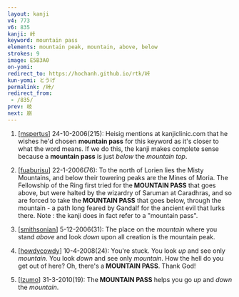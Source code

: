 ```yaml
---
layout: kanji
v4: 773
v6: 835
kanji: 峠
keyword: mountain pass
elements: mountain peak, mountain, above, below
strokes: 9
image: E5B3A0
on-yomi: 
redirect_to: https://hochanh.github.io/rtk/峠
kun-yomi: とうげ
permalink: /峠/
redirect_from:
 - /835/
prev: 岐
next: 崩
---
```


1) [<a href="http://kanji.koohii.com/profile/mspertus">mspertus</a>] 24-10-2006(215): Heisig mentions at kanjiclinic.com that he wishes he&#039;d chosen <strong>mountain pass</strong> for this keyword as it&#039;s closer to what the word means. If we do this, the kanji makes complete sense because a <strong>mountain pass</strong> is just <em>below</em> the <em>mountain</em> <em>top</em>.

2) [<a href="http://kanji.koohii.com/profile/fuaburisu">fuaburisu</a>] 22-1-2006(76): To the north of Lorien lies the Misty Mountains, and below their towering peaks are the Mines of Moria. The Fellowship of the Ring first tried for the<strong> MOUNTAIN PASS</strong> that goes above, but were halted by the wizardry of Saruman at Caradhras, and so are forced to take the<strong> MOUNTAIN PASS</strong> that goes below, through the mountain - a path long feared by Gandalf for the ancient evil that lurks there. Note : the kanji does in fact refer to a &quot;mountain pass&quot;.

3) [<a href="http://kanji.koohii.com/profile/smithsonian">smithsonian</a>] 5-12-2006(31): The place on the <em>mountain</em> where you stand <em>above</em> and look <em>down</em> upon all creation is the mountain peak.

4) [<a href="http://kanji.koohii.com/profile/howdycowdy">howdycowdy</a>] 10-4-2008(24): You&#039;re stuck. You look <em>up</em> and see only <em>mountain</em>. You look <em>down</em> and see only <em>mountain</em>. How the hell do you get out of here? Oh, there&#039;s a<strong> MOUNTAIN PASS</strong>. Thank God!

5) [<a href="http://kanji.koohii.com/profile/Izumo">Izumo</a>] 31-3-2010(19): The<strong> MOUNTAIN PASS</strong> helps you go <em>up</em> and <em>down</em> the <em>mountain</em>.

